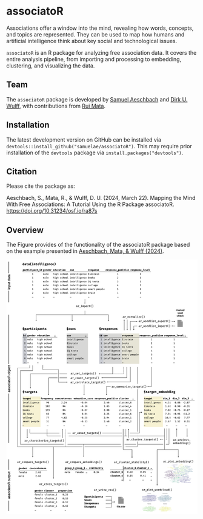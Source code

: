 # associatoR

Associations offer a window into the mind, revealing how words, concepts, and topics are represented. They can be used to map how humans and artificial intelligence think about key social and technological issues.

`associatoR` is an R package for analyzing free association data. It covers the entire analysis pipeline, from importing and processing to embedding, clustering, and visualizing the data.

## Team

The `associatoR` package is developed by [Samuel Aeschbach](https://github.com/samuelae) and [Dirk U. Wulff](https://github.com/dwulff), with contributions from [Rui Mata](https://github.com/matarui).

## Installation

The latest development version on GitHub can be installed via `devtools::install_github("samuelae/associatoR")`. This may require prior installation of the `devtools` package via `install.packages("devtools")`.

## Citation

Please cite the package as:

Aeschbach, S., Mata, R., & Wulff, D. U. (2024, March 22). Mapping the Mind With Free Associations: A Tutorial Using the R Package associatoR. <https://doi.org/10.31234/osf.io/ra87s>

## Overview

The Figure provides of the functionality of the associatoR package based on the example presented in [Aeschbach, Mata, & Wulff (2024)](https://doi.org/10.31234/osf.io/ra87s).

![](man/figures/overview.png)



